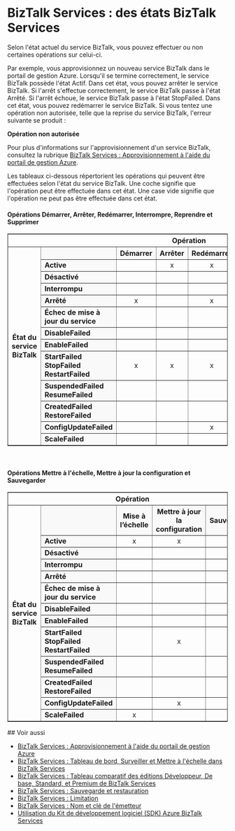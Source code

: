 <properties linkid="manage-services-biztalk-state-chart" urlDisplayName="BizTalk Services: Service state chart" pageTitle="BizTalk Services: Service state chart | Azure" metaKeywords="" description="" metaCanonical="" services="biztalk-services" documentationCenter="" title="BizTalk Services: Service state chart" authors="mandia" solutions="integration" manager="dwrede" editor="cgronlun" />

<tags ms.service="biztalk-services" ms.workload="integration" ms.tgt_pltfrm="na" ms.devlang="na" ms.topic="article" ms.date="09/10/2014" ms.author="mandia" />

# BizTalk Services : des états BizTalk Services

Selon l'état actuel du service BizTalk, vous pouvez effectuer ou non certaines opérations sur celui-ci.

Par exemple, vous approvisionnez un nouveau service BizTalk dans le portail de gestion Azure. Lorsqu'il se termine correctement, le service BizTalk possède l'état Actif. Dans cet état, vous pouvez arrêter le service BizTalk. Si l'arrêt s'effectue correctement, le service BizTalk passe à l'état Arrêté. Si l'arrêt échoue, le service BizTalk passe à l'état StopFailed. Dans cet état, vous pouvez redémarrer le service BizTalk. Si vous tentez une opération non autorisée, telle que la reprise du service BizTalk, l'erreur suivante se produit :

**Opération non autorisée**

Pour plus d'informations sur l'approvisionnement d'un service BizTalk, consultez la rubrique [BizTalk Services : Approvisionnement à l'aide du portail de gestion Azure][BizTalk Services : Approvisionnement à l'aide du portail de gestion Azure].

Les tableaux ci-dessous répertorient les opérations qui peuvent être effectuées selon l'état du service BizTalk. Une coche signifie que l'opération peut être effectuée dans cet état. Une case vide signifie que l'opération ne peut pas être effectuée dans cet état.

#### Opérations Démarrer, Arrêter, Redémarrer, Interrompre, Reprendre et Supprimer

<table border="1">
<tr>
<th colspan="15">
Opération

</th>
</tr>
<tr>
<th rowspan="18">
État du service BizTalk

</th>
</tr>
<tr bgcolor="FAF9F9">
<th>
</th>
<th>
Démarrer

</th>
<th>
Arrêter

</th>
<th>
Redémarrer

</th>
<th>
Interrompre

</th>
<th>
Reprendre

</th>
<th>
Supprimer

</th>
</tr>
<tr>
<td bgcolor="FAF9F9">
<b>Active</b>

</td>
<td>
</td>
<td>
<center>
x

</center>
</td>
<td>
<center>
x

</center>
</td>
<td>
<center>
x

</center>
</td>
<td>
</td>
<td>
<center>
x

</center>
</td>
</tr>
<tr>
<td bgcolor="FAF9F9">
<b>Désactivé</b>

</td>
<td>
</td>
<td>
</td>
<td>
</td>
<td>
</td>
<td>
</td>
<td>
<center>
x

</center>
</td>
</tr>
<tr>
<td bgcolor="FAF9F9">
<b>Interrompu</b>

</td>
<td>
</td>
<td>
</td>
<td>
</td>
<td>
</td>
<td>
<center>
x

</center>
</td>
<td>
<center>
x

</center>
</td>
</tr>
<tr>
<td bgcolor="FAF9F9">
<b>Arrêté</b>

</td>
<td>
<center>
x

</center>
</td>
<td>
</td>
<td>
<center>
x

</center>
</td>
<td>
</td>
<td>
</td>
<td>
<center>
x

</center>
</td>
</tr>
<tr>
<td bgcolor="FAF9F9">
<b>Échec de mise à jour du service</b>

</td>
<td>
</td>
<td>
</td>
<td>
</td>
<td>
</td>
<td>
</td>
<td>
<center>
x

</center>
</td>
</tr>
<tr>
<td bgcolor="FAF9F9">
<b>DisableFailed</b>

</td>
<td>
</td>
<td>
</td>
<td>
</td>
<td>
</td>
<td>
</td>
<td>
<center>
x

</center>
</td>
</tr>
<tr>
<td bgcolor="FAF9F9">
<b>EnableFailed</b>

</td>
<td>
</td>
<td>
</td>
<td>
</td>
<td>
</td>
<td>
</td>
<td>
<center>
x

</center>
</td>
</tr>
<tr>
<td bgcolor="FAF9F9">
<b>StartFailed<br/>
 StopFailed<br/>
 RestartFailed</b>

</td>
<td>
<center>
x

</center>
</td>
<td>
<center>
x

</center>
</td>
<td>
<center>
x

</center>
</td>
<td>
</td>
<td>
</td>
<td>
<center>
x

</center>
</td>
</tr>
<tr>
<td bgcolor="FAF9F9">
<b>SuspendedFailed<br/>
 ResumeFailed</b>

</td>
<td>
</td>
<td>
</td>
<td>
</td>
<td>
<center>
x

</center>
</td>
<td>
<center>
x

</center>
</td>
<td>
<center>
x

</center>
</td>
</tr>
<tr>
<td bgcolor="FAF9F9">
<b>CreatedFailed<br/>
 RestoreFailed
</b>

</td>
<td>
</td>
<td>
</td>
<td>
</td>
<td>
</td>
<td>
</td>
<td>
<center>
x

</center>
</td>
</tr>
<tr>
<td bgcolor="FAF9F9">
<b>ConfigUpdateFailed</b>

</td>
<td>
</td>
<td>
</td>
<td>
<center>
x

</center>
</td>
<td>
</td>
<td>
</td>
<td>
<center>
x

</center>
</td>
</tr>
<tr>
<td bgcolor="FAF9F9">
<b>ScaleFailed</b>

</td>
<td>
</td>
<td>
</td>
<td>
</td>
<td>
</td>
<td>
</td>
<td>
<center>
x

</center>
</td>
</tr>
</table>
<br/>

#### Opérations Mettre à l'échelle, Mettre à jour la configuration et Sauvegarder

<table border="1">
<tr>
<th colspan="15">
Opération

</th>
</tr>
<tr>
<th rowspan="18">
État du service BizTalk

</th>
</tr>
<tr bgcolor="FAF9F9">
<th>
</th>
<th>
Mise à l’échelle

</th>
<th>
Mettre à jour la configuration

</th>
<th>
Sauvegarder

</th>
</tr>
<tr>
<td bgcolor="FAF9F9">
<b>Active</b>

</td>
<td>
<center>
x

</center>
</td>
<td>
<center>
x

</center>
</td>
<td>
<center>
x

</center>
</td>
</tr>
<tr>
<td bgcolor="FAF9F9">
<b>Désactivé</b>

</td>
<td>
</td>
<td>
</td>
<td>
</td>
</tr>
<tr>
<td bgcolor="FAF9F9">
<b>Interrompu</b>

</td>
<td>
</td>
<td>
</td>
<td>
<center>
x

</center>
</td>
</tr>
<tr>
<td bgcolor="FAF9F9">
<b>Arrêté</b>

</td>
<td>
</td>
<td>
</td>
<td>
<center>
x

</center>
</td>
</tr>
<tr>
<td bgcolor="FAF9F9">
<b>Échec de mise à jour du service</b>

</td>
<td>
</td>
<td>
</td>
<td>
</td>
</tr>
<tr>
<td bgcolor="FAF9F9">
<b>DisableFailed</b>

</td>
<td>
</td>
<td>
</td>
<td>
</td>
</tr>
<tr>
<td bgcolor="FAF9F9">
<b>EnableFailed</b>

</td>
<td>
</td>
<td>
</td>
<td>
</td>
</tr>
<tr>
<td bgcolor="FAF9F9">
<b>StartFailed<br/>
 StopFailed<br/>
 RestartFailed</b>

</td>
<td>
</td>
<td>
<center>
x

</center>
</td>
<td>
</td>
</tr>
<tr>
<td bgcolor="FAF9F9">
<b>SuspendedFailed<br/>
 ResumeFailed</b>

</td>
<td>
</td>
<td>
</td>
<td>
</td>
</tr>
<tr>
<td bgcolor="FAF9F9">
<b>CreatedFailed<br/>
 RestoreFailed
<b/>

</td>
<td>
</td>
<td>
</td>
<td>
</td>
</tr>
<tr>
<td bgcolor="FAF9F9">
<b>ConfigUpdateFailed</b>

</td>
<td>
</td>
<td>
<center>
x

</center>
</td>
<td>
</td>
</tr>
<tr>
<td bgcolor="FAF9F9">
<b>ScaleFailed</b>

</td>
<td>
<center>
x

</center>
</td>
<td>
</td>
<td>
</td>
</tr>
</table>
## Voir aussi

-   [BizTalk Services : Approvisionnement à l'aide du portail de gestion Azure][BizTalk Services : Approvisionnement à l'aide du portail de gestion Azure]
-   [BizTalk Services : Tableau de bord, Surveiller et Mettre à l'échelle dans BizTalk Services][BizTalk Services : Tableau de bord, Surveiller et Mettre à l'échelle dans BizTalk Services]
-   [BizTalk Services : Tableau comparatif des éditions Développeur, De base, Standard, et Premium de BizTalk Services][BizTalk Services : Tableau comparatif des éditions Développeur, De base, Standard, et Premium de BizTalk Services]
-   [BizTalk Services : Sauvegarde et restauration][BizTalk Services : Sauvegarde et restauration]
-   [BizTalk Services : Limitation][BizTalk Services : Limitation]
-   [BizTalk Services : Nom et clé de l'émetteur][BizTalk Services : Nom et clé de l'émetteur]
-   [Utilisation du Kit de développement logiciel (SDK) Azure BizTalk Services][Utilisation du Kit de développement logiciel (SDK) Azure BizTalk Services]

  [BizTalk Services : Approvisionnement à l'aide du portail de gestion Azure]: http://go.microsoft.com/fwlink/p/?LinkID=302280
  [BizTalk Services : Tableau de bord, Surveiller et Mettre à l'échelle dans BizTalk Services]: http://go.microsoft.com/fwlink/p/?LinkID=302281
  [BizTalk Services : Tableau comparatif des éditions Développeur, De base, Standard, et Premium de BizTalk Services]: http://go.microsoft.com/fwlink/p/?LinkID=302279
  [BizTalk Services : Sauvegarde et restauration]: http://go.microsoft.com/fwlink/p/?LinkID=329873
  [BizTalk Services : Limitation]: http://go.microsoft.com/fwlink/p/?LinkID=302282
  [BizTalk Services : Nom et clé de l'émetteur]: http://go.microsoft.com/fwlink/p/?LinkID=303941
  [Utilisation du Kit de développement logiciel (SDK) Azure BizTalk Services]: http://go.microsoft.com/fwlink/p/?LinkID=302335
